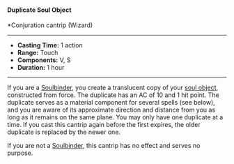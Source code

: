 #### Duplicate Soul Object
*Conjuration cantrip (Wizard)
___
- **Casting Time:** 1 action
- **Range:** Touch
- **Components:** V, S
- **Duration:** 1 hour
---
If you are a [Soulbinder](/Classes/Wizard/Soulbinding.md), you create a translucent copy of your [soul object](/Classes/Wizard/Soulbinding.md#soulbond), constructed from force. The duplicate has an AC of 10 and 1 hit point. The duplicate serves as a material component for several spells (see below), and you are aware of its approximate direction and distance from you as long as it remains on the same plane. You may only have one duplicate at a time. If you cast this cantrip again before the first expires, the older duplicate is replaced by the newer one.

If you are not a [Soulbinder](/Classes/Wizard/Soulbinding.md), this cantrip has no effect and serves no purpose.
